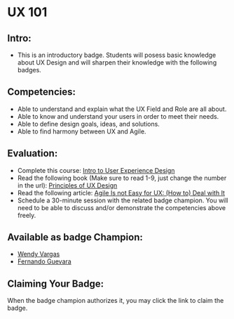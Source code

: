 # UX 101

## Intro:

* This is an introductory badge. Students will posess basic knowledge about UX Design and will sharpen their knowledge with the following badges.

## Competencies:
* Able to understand and explain what the UX Field and Role are all about.
* Able to know and understand your users in order to meet their needs.
* Able to define design goals, ideas, and solutions.
* Able to find harmony between UX and Agile.

## Evaluation:
* Complete this course: [Intro to User Experience Design](https://courses.springboard.com/p/getting-started-with-user-experience-design)
* Read the following book (Make sure to read 1-9, just change the number in the url): [Principles of UX Design](http://get.invisionapp.com/chapter-1-of-9-principles-of-ux-design)
* Read the following article: [Agile Is not Easy for UX: (How to) Deal with It](https://www.nngroup.com/articles/agile-not-easy-ux/)
* Schedule a 30-minute session with the related badge champion. You will need to be able to discuss and/or demonstrate the competencies above freely.

## Available as badge Champion:

* [Wendy Vargas](mailto:wendy.vargas@acklenavenue.com)
* [Fernando Guevara](mailto:fernando@acklenavenue.com)

## Claiming Your Badge:
When the badge champion authorizes it, you may click the link to claim the badge.
